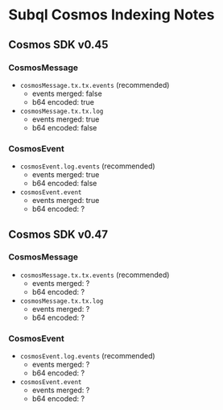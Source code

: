 # Subql Cosmos Indexing Notes

## Cosmos SDK v0.45

### CosmosMessage

- `cosmosMessage.tx.tx.events` (recommended)
  - events merged: false
  - b64 encoded: true
- `cosmosMessage.tx.tx.log`
  - events merged: true
  - b64 encoded: false

### CosmosEvent

- `cosmosEvent.log.events` (recommended)
  - events merged: true
  - b64 encoded: false
- `cosmosEvent.event`
  - events merged: true
  - b64 encoded: ?

## Cosmos SDK v0.47

### CosmosMessage

- `cosmosMessage.tx.tx.events` (recommended)
  - events merged: ?
  - b64 encoded: ?
- `cosmosMessage.tx.tx.log`
  - events merged: ?
  - b64 encoded: ?

### CosmosEvent

- `cosmosEvent.log.events` (recommended)
  - events merged: ?
  - b64 encoded: ?
- `cosmosEvent.event`
  - events merged: ?
  - b64 encoded: ?
